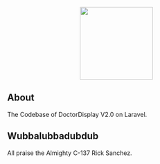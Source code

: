 <p align="center"><img src="https://www.doctordisplay.in/images/logo-mail.png" width="168"></p>

## About

The Codebase of DoctorDisplay V2.0 on Laravel.

## Wubbalubbadubdub

All praise the Almighty C-137 Rick Sanchez.
